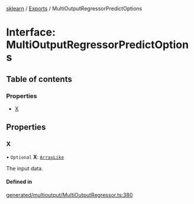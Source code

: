 [sklearn](../readme.md) / [Exports](../modules.md) / MultiOutputRegressorPredictOptions

# Interface: MultiOutputRegressorPredictOptions

## Table of contents

### Properties

- [X](MultiOutputRegressorPredictOptions.md#x)

## Properties

### X

• `Optional` **X**: [`ArrayLike`](../modules.md#arraylike)

The input data.

#### Defined in

[generated/multioutput/MultiOutputRegressor.ts:380](https://github.com/transitive-bullshit/scikit-learn-ts/blob/367336a/packages/sklearn/src/generated/multioutput/MultiOutputRegressor.ts#L380)
